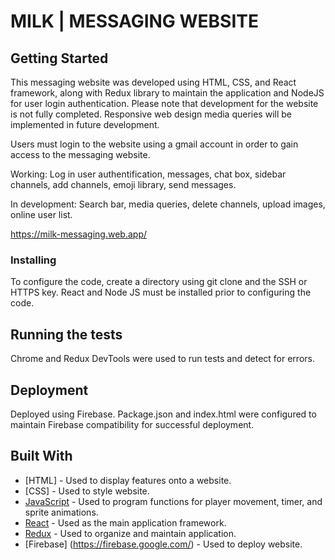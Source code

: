 # MILK | MESSAGING WEBSITE

## Getting Started

This messaging website was developed using HTML, CSS, and React framework, along with Redux library to maintain the application and NodeJS for user login authentication. Please note that development for the website is not fully completed. Responsive web design media queries will be implemented in future development.

Users must login to the website using a gmail account in order to gain access to the messaging website. 

Working: 
Log in user authentification, messages, chat box, sidebar channels, add channels, emoji library, send messages.

In development: 
Search bar, media queries, delete channels, upload images, online user list.

https://milk-messaging.web.app/

### Installing

To configure the code, create a directory using git clone and the SSH or HTTPS key. React and Node JS must be installed prior to configuring the code.

## Running the tests

Chrome and Redux DevTools were used to run tests and detect for errors. 

## Deployment

Deployed using Firebase. Package.json and index.html were configured to maintain Firebase compatibility for successful deployment.

## Built With

* [HTML] - Used to display features onto a website.
* [CSS] - Used to style website.
* [JavaScript](https://www.javascript.com/) - Used to program functions for player movement, timer, and sprite animations.
* [React](https://reactjs.org/) - Used as the main application framework.
* [Redux](https://react-redux.js.org/) - Used to organize and maintain application.
* [Firebase] (https://firebase.google.com/) - Used to deploy website.

